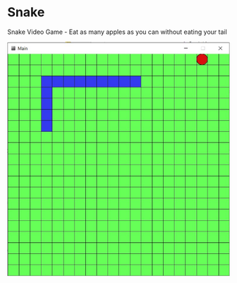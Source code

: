 # Snake
Snake Video Game - Eat as many apples as you can without eating your tail

![SnakeGameDemo](SnakeGameDemo.jpg)
